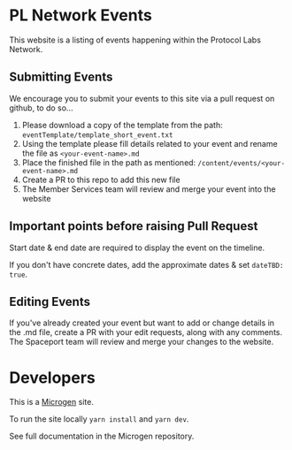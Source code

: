 # PL Network Events
This website is a listing of events happening within the Protocol Labs Network.

## Submitting Events
We encourage you to submit your events to this site via a pull request on github, to do so...

1. Please download a copy of the template from the path: ```eventTemplate/template_short_event.txt```
2. Using the template please fill details related to your event and rename the file as ```<your-event-name>.md```
3. Place the finished file in the path as mentioned: ```/content/events/<your-event-name>.md```
4. Create a PR to this repo to add this new file
5. The Member Services team will review and merge your event into the website

## Important points before raising Pull Request
Start date & end date are required to display the event on the timeline.

If you don't have concrete dates, add the approximate dates & set ```dateTBD: true```.

## Editing Events
If you've already created your event but want to add or change details in the .md file, create a PR with your edit requests, along with any comments. The Spaceport team will review and merge your changes to the website.

# Developers
This is a [Microgen](https://github.com/pathfindertools/microgen) site.

To run the site locally ```yarn install``` and ```yarn dev```.

See full documentation in the Microgen repository.
